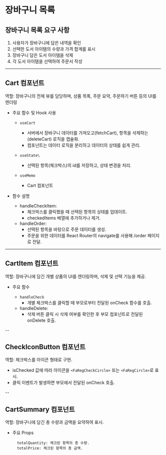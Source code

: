 
# 장바구니 목록

## 장바구니 목록 요구 사항

1. 사용자가 장바구니에 담은 내역을 확인
2. 선택한 도서 아이템의 수량과 가격 합계를 표시
3. 장바구니 담은 도서 아이템을 삭제
4. 각 도서 아이템을 선택하여 주문서 작성


---

## Cart 컴포넌트

역할: 장바구니의 전체 뷰를 담당하며, 상품 목록, 주문 요약, 주문하기 버튼 등의 UI를 렌더링

- 주요 함수 및 Hook 사용

    - `useCart`
        - 서버에서 장바구니 데이터를 가져오고(fetchCart), 항목을 삭제하는(deleteCart) 로직을 캡슐화.
        - 컴포넌트는 데이터 로직을 분리하고 데이터의 상태를 쉽게 관리.

    - `useState\`
        - 선택된 항목(체크박스)의 id를 저장하고, 상태 변경을 처리.

    - `useMemo`
        - Cart 컴포넌트


- 함수 설명

    - handleCheckItem:
        - 체크박스를 클릭했을 때 선택된 항목의 상태를 업데이트.
        - checkedItems 배열에 추가하거나 제거.
    - handleOrder:
        - 선택된 항목을 바탕으로 주문 데이터를 생성.
        - 주문을 위한 데이터를 React Router의 navigate를 사용해 /order 페이지로 전달.



---

## CartItem 컴포넌트

역할: 장바구니에 담긴 개별 상품의 UI를 렌더링하며, 삭제 및 선택 기능을 제공.

- 주요 함수

    - `handleCheck`
        - 개별 체크박스를 클릭할 때 부모로부터 전달된 onCheck 함수를 호출.
    - handleDelete:
        - 삭제 버튼 클릭 시 삭제 여부를 확인한 후 부모 컴포넌트로 전달된 onDelete 호출.


--

## CheckIconButton 컴포넌트
역할: 체크박스를 아이콘 형태로 구현.

- isChecked 값에 따라 아이콘을 `<FaRegCheckCircle>` 또는 `<FaRegCircle>`로 표시.
- 클릭 이벤트가 발생하면 부모에서 전달된 onCheck 호출.


--

## CartSummary 컴포넌트
역할: 장바구니에 담긴 총 수량과 금액을 요약하여 표시.

- 주요 Props

        totalQuantity: 체크된 항목의 총 수량.
        totalPrice: 체크된 항목의 총 금액.